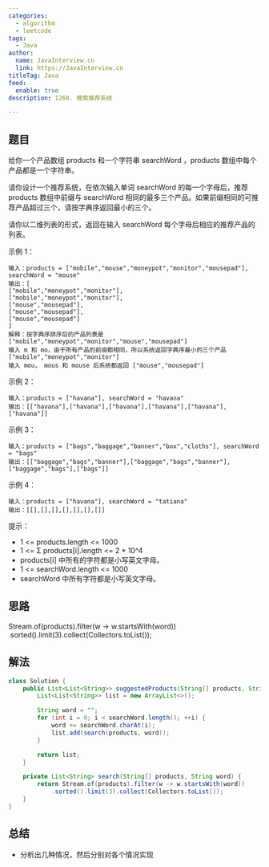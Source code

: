```yaml
---
categories:
  - algorithm
  - leetcode
tags:
  - Java
author: 
  name: JavaInterview.cn
  link: https://JavaInterview.cn
titleTag: Java
feed:
  enable: true
description: 1268. 搜索推荐系统

---
```


## 题目

给你一个产品数组 products 和一个字符串 searchWord ，products  数组中每个产品都是一个字符串。

请你设计一个推荐系统，在依次输入单词 searchWord 的每一个字母后，推荐 products 数组中前缀与 searchWord 相同的最多三个产品。如果前缀相同的可推荐产品超过三个，请按字典序返回最小的三个。

请你以二维列表的形式，返回在输入 searchWord 每个字母后相应的推荐产品的列表。



示例 1：

    输入：products = ["mobile","mouse","moneypot","monitor","mousepad"], searchWord = "mouse"
    输出：[
    ["mobile","moneypot","monitor"],
    ["mobile","moneypot","monitor"],
    ["mouse","mousepad"],
    ["mouse","mousepad"],
    ["mouse","mousepad"]
    ]
    解释：按字典序排序后的产品列表是 ["mobile","moneypot","monitor","mouse","mousepad"]
    输入 m 和 mo，由于所有产品的前缀都相同，所以系统返回字典序最小的三个产品 ["mobile","moneypot","monitor"]
    输入 mou， mous 和 mouse 后系统都返回 ["mouse","mousepad"]
示例 2：

    输入：products = ["havana"], searchWord = "havana"
    输出：[["havana"],["havana"],["havana"],["havana"],["havana"],["havana"]]
示例 3：

    输入：products = ["bags","baggage","banner","box","cloths"], searchWord = "bags"
    输出：[["baggage","bags","banner"],["baggage","bags","banner"],["baggage","bags"],["bags"]]
示例 4：

    输入：products = ["havana"], searchWord = "tatiana"
    输出：[[],[],[],[],[],[],[]]


提示：

* 1 <= products.length <= 1000
* 1 <= Σ products[i].length <= 2 * 10^4
* products[i] 中所有的字符都是小写英文字母。
* 1 <= searchWord.length <= 1000
* searchWord 中所有字符都是小写英文字母。

## 思路

Stream.of(products).filter(w -> w.startsWith(word))
.sorted().limit(3).collect(Collectors.toList());

## 解法
```java
class Solution {
    public List<List<String>> suggestedProducts(String[] products, String searchWord) {
        List<List<String>> list = new ArrayList<>();

        String word = "";
        for (int i = 0; i < searchWord.length(); ++i) {
            word += searchWord.charAt(i);
            list.add(search(products, word));
        }

        return list;
    }

    private List<String> search(String[] products, String word) {
        return Stream.of(products).filter(w -> w.startsWith(word))
            .sorted().limit(3).collect(Collectors.toList());
    }
}

```

## 总结

- 分析出几种情况，然后分别对各个情况实现 
